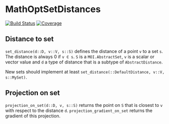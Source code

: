 # MathOptSetDistances

[![Build Status](https://github.com/matbesancon/MathOptSetDistances.jl/workflows/CI/badge.svg)](https://github.com/matbesancon/MathOptSetDistances.jl/actions)
[![Coverage](https://codecov.io/gh/matbesancon/MathOptSetDistances.jl/branch/master/graph/badge.svg)](https://codecov.io/gh/matbesancon/MathOptSetDistances.jl)

## Distance to set

`set_distance(d::D, v::V, s::S)` defines the distance of a point `v` to a set `s`. The distance is always 0 if `v ∈ s`.
`S` is a `MOI.AbstractSet`, `v` is a scalar or vector value and `d` a type of distance that is a subtype of `AbstractDistance`.

New sets should implement at least `set_distance(::DefaultDistance, v::V, s::MySet)`.

## Projection on set

`projection_on_set(d::D, v, s::S)` returns the point on `S` that is closest to `v` with respect to the distance `d`.
`projection_gradient_on_set` returns the gradient of this projection.
